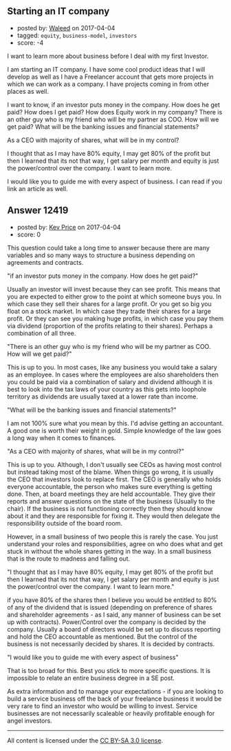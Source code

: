 ## Starting an IT company

- posted by: [Waleed](https://stackexchange.com/users/3991390/waleed) on 2017-04-04
- tagged: `equity`, `business-model`, `investors`
- score: -4

<p>I want to learn more about business before I deal with my first Investor.</p>

<p>I am starting an IT company. I have some cool product ideas that I will develop as well as I have a Freelancer account that gets more projects in which we can work as a company. I have projects coming in from other places as well.</p>

<p>I want to know, if an investor puts money in the company. How does he get paid? How does I get paid? How does Equity work in my company? There is an other guy who is my friend who will be my partner as COO. How will we get paid? What will be the banking issues and financial statements?</p>

<p>As a CEO with majority of shares, what will be in my control? </p>

<p>I thought that as I may have 80% equity, I may get 80% of the profit but then I learned that its not that way, I get salary per month and equity is just the power/control over the company. I want to learn more. </p>

<p>I would like you to guide me with every aspect of business. I can read if you link an article as well.</p>



## Answer 12419

- posted by: [Kev Price](https://stackexchange.com/users/1109274/kev-price) on 2017-04-04
- score: 0

<p>This question could take a long time to answer because there are many variables and so many ways to structure a business depending on agreements and contracts.</p>

<p>"if an investor puts money in the company. How does he get paid?"</p>

<p>Usually an investor will invest because they can see profit. This means that you are expected to either grow to the point at which someone buys you. In which case they sell their shares for a large profit. Or you get so big you float on a stock market. In which case they trade their shares for a large profit. Or they can see you making huge profits, in which case you pay them via dividend (proportion of the profits relating to their shares). Perhaps a combination of all three.</p>

<p>"There is an other guy who is my friend who will be my partner as COO. How will we get paid?"</p>

<p>This is up to you. In most cases, like any business you would take a salary as an employee. In cases where the employees are also shareholders then you could be paid via a combination of salary and dividend although it is best to look into the tax laws of your country as this gets into loophole territory as dividends are usually taxed at a lower rate than income.</p>

<p>"What will be the banking issues and financial statements?"</p>

<p>I am not 100% sure what you mean by this. I'd advise getting an accountant. A good one is worth their weight in gold. Simple knowledge of the law goes a long way when it comes to finances.</p>

<p>"As a CEO with majority of shares, what will be in my control?"</p>

<p>This is up to you. Although, I don't usually see CEOs as having most control but instead taking most of the blame. When things go wrong, it is usually the CEO that investors look to replace first.
The CEO is generally who holds everyone accountable, the person who makes sure everything is getting done. Then, at board meetings they are held accountable. They give their reports and answer questions on the state of the business (Usually to the chair). If the business is not functioning correctly then they should know about it and they are responsible for fixing it.
They would then delegate the responsibility outside of the board room.</p>

<p>However, in a small business of two people this is rarely the case. You just understand your roles and responsibilities, agree on who does what and get stuck in without the whole shares getting in the way. In a small business that is the route to madness and falling out.</p>

<p>"I thought that as I may have 80% equity, I may get 80% of the profit but then I learned that its not that way, I get salary per month and equity is just the power/control over the company. I want to learn more."</p>

<p>if you have 80% of the shares then I believe you would be entitled to 80% of any of the dividend that is issued (depending on preference of shares and shareholder agreements - as I said, any manner of business can be set up with contracts). Power/Control over the company is decided by the company. Usually a board of directors would be set up to discuss reporting and hold the CEO accountable as mentioned. But the control of the business is not necessarily decided by shares. It is decided by contracts.</p>

<p>"I would like you to guide me with every aspect of business"</p>

<p>That is too broad for this. Best you stick to more specific questions. It is impossible to relate an entire business degree in a SE post. </p>

<p>As extra information and to manage your expectations - if you are looking to build a service business off the back of your freelance business it would be very rare to find an investor who would be willing to invest. Service businesses are not necessarily scaleable or heavily profitable enough for angel investors.</p>




---

All content is licensed under the [CC BY-SA 3.0 license](https://creativecommons.org/licenses/by-sa/3.0/).
